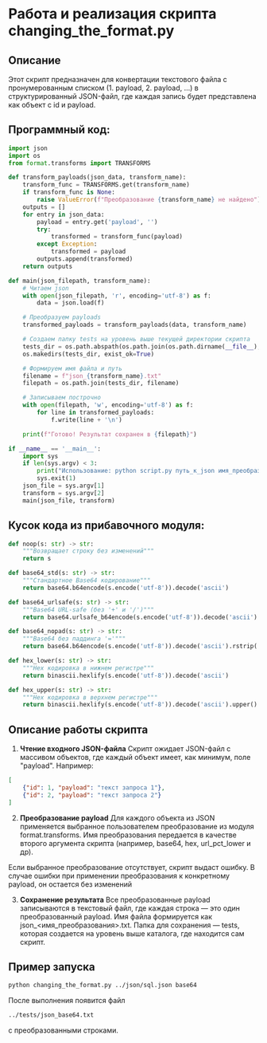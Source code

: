 # Работа и реализация скрипта changing_the_format.py

## Описание 

Этот скрипт предназначен для конвертации текстового файла с пронумерованным списком (1. payload, 2. payload, …) в структурированный JSON-файл, где каждая запись будет представлена как объект с id и payload.

## Программный код:

```python
import json
import os
from format.transforms import TRANSFORMS  

def transform_payloads(json_data, transform_name):
    transform_func = TRANSFORMS.get(transform_name)
    if transform_func is None:
        raise ValueError(f"Преобразование {transform_name} не найдено")
    outputs = []
    for entry in json_data:
        payload = entry.get('payload', '')
        try:
            transformed = transform_func(payload)
        except Exception:
            transformed = payload
        outputs.append(transformed)
    return outputs

def main(json_filepath, transform_name):
    # Читаем json
    with open(json_filepath, 'r', encoding='utf-8') as f:
        data = json.load(f)

    # Преобразуем payloads
    transformed_payloads = transform_payloads(data, transform_name)

    # Создаем папку tests на уровень выше текущей директории скрипта
    tests_dir = os.path.abspath(os.path.join(os.path.dirname(__file__), '..', 'tests'))
    os.makedirs(tests_dir, exist_ok=True)

    # Формируем имя файла и путь
    filename = f"json_{transform_name}.txt"
    filepath = os.path.join(tests_dir, filename)

    # Записываем построчно
    with open(filepath, 'w', encoding='utf-8') as f:
        for line in transformed_payloads:
            f.write(line + '\n')

    print(f"Готово! Результат сохранен в {filepath}")

if __name__ == '__main__':
    import sys
    if len(sys.argv) < 3:
        print("Использование: python script.py путь_к_json имя_преобразования")
        sys.exit(1)
    json_file = sys.argv[1]
    transform = sys.argv[2]
    main(json_file, transform)
```

## Кусок кода из прибавочного модуля:

```python
def noop(s: str) -> str:
    """Возвращает строку без изменений"""
    return s

def base64_std(s: str) -> str:
    """Стандартное Base64 кодирование"""
    return base64.b64encode(s.encode('utf-8')).decode('ascii')

def base64_urlsafe(s: str) -> str:
    """Base64 URL-safe (без '+' и '/')"""
    return base64.urlsafe_b64encode(s.encode('utf-8')).decode('ascii')

def base64_nopad(s: str) -> str:
    """Base64 без паддинга '='"""
    return base64.b64encode(s.encode('utf-8')).decode('ascii').rstrip('=')

def hex_lower(s: str) -> str:
    """Hex кодировка в нижнем регистре"""
    return binascii.hexlify(s.encode('utf-8')).decode('ascii')

def hex_upper(s: str) -> str:
    """Hex кодировка в верхнем регистре"""
    return binascii.hexlify(s.encode('utf-8')).decode('ascii').upper()
```

## Описание работы скрипта

1. **Чтение входного JSON-файла**
Скрипт ожидает JSON-файл с массивом объектов, где каждый объект имеет, как минимум, поле "payload". Например:

```json
[
    {"id": 1, "payload": "текст запроса 1"},
    {"id": 2, "payload": "текст запроса 2"}
]
```

2. **Преобразование payload**
Для каждого объекта из JSON применяется выбранное пользователем преобразование из модуля format.transforms.
Имя преобразования передается в качестве второго аргумента скрипта (например, base64, hex, url_pct_lower и др).

Если выбранное преобразование отсутствует, скрипт выдаст ошибку.
В случае ошибки при применении преобразования к конкретному payload, он остается без изменений

3. **Сохранение результата**
Все преобразованные payload записываются в текстовый файл, где каждая строка — это один преобразованный payload.
Имя файла формируется как json_<имя_преобразования>.txt.
Папка для сохранения — tests, которая создается на уровень выше каталога, где находится сам скрипт.

## Пример запуска

```bash
python changing_the_format.py ../json/sql.json base64
```

После выполнения появится файл

```bash
../tests/json_base64.txt
```

с преобразованными строками.